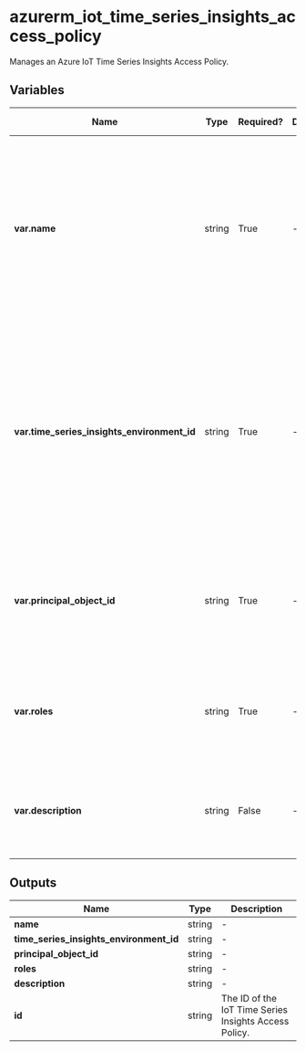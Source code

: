# azurerm_iot_time_series_insights_access_policy

Manages an Azure IoT Time Series Insights Access Policy.

## Variables

| Name | Type | Required? | Default  | possible values | Description |
| ---- | ---- | --------- | -------- | ----------- | ----------- |
| **var.name** | string | True | -  |  -  | Specifies the name of the Azure IoT Time Series Insights Access Policy. Changing this forces a new resource to be created. Must be globally unique. | 
| **var.time_series_insights_environment_id** | string | True | -  |  -  | The resource ID of the Azure IoT Time Series Insights Environment in which to create the Azure IoT Time Series Insights Reference Data Set. Changing this forces a new resource to be created. | 
| **var.principal_object_id** | string | True | -  |  -  | The id of the principal in Azure Active Directory. Changing this forces a new resource to be created. | 
| **var.roles** | string | True | -  |  `Contributor`, `Reader`  | A list of roles to apply to the Access Policy. Valid values include `Contributor` and `Reader`. | 
| **var.description** | string | False | -  |  -  | The description of the Azure IoT Time Series Insights Access Policy. | 



## Outputs

| Name | Type | Description |
| ---- | ---- | --------- | 
| **name** | string  | - | 
| **time_series_insights_environment_id** | string  | - | 
| **principal_object_id** | string  | - | 
| **roles** | string  | - | 
| **description** | string  | - | 
| **id** | string  | The ID of the IoT Time Series Insights Access Policy. | 